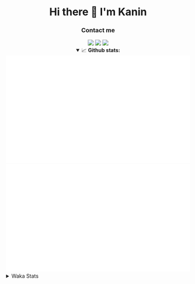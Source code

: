 <div align="center">
 <h1>Hi there 👋 I'm Kanin</h1>
 <h3>Contact me</h3>
 <a href="mailto:im@kanin.dev"><img src="https://img.shields.io/badge/gmail-%23D14836.svg?&style=for-the-badge&logo=gmail&logoColor=white"/></a>
 <a href="https://twitter.com/KaninDev"><img src="https://img.shields.io/badge/twitter-%231DA1F2.svg?&style=for-the-badge&logo=twitter&logoColor=white"/></a>
 <a href="https://www.linkedin.com/in/KaninDev"><img src="https://img.shields.io/badge/linkedin-%230077B5.svg?&style=for-the-badge&logo=linkedin&logoColor=white"/></a>
<details open>
  <summary>📈 <b>Github stats:</b></summary>
  <img src="https://github.com/Kanin/Kanin/blob/master/scripts/GitHubStats/generated/overview.svg"/>
  <img src="https://github.com/Kanin/Kanin/blob/master/scripts/GitHubStats/generated/languages.svg"/>
</details>
</div>

<details>
 <summary>Waka Stats</summary>

<!--START_SECTION:waka-->
![Profile Views](http://img.shields.io/badge/Profile%20Views-9-blue)

![Lines of code](https://img.shields.io/badge/From%20Hello%20World%20I%27ve%20Written-32697%20lines%20of%20code-blue)

**🐱 My Github Data** 

> 🏆 215 Contributions in the Year 2021
 > 
> 📦 35.7 kB Used in Github's Storage 
 > 
> 🚫 Not Opted to Hire
 > 
> 📜 11 Public Repositories 
 > 
> 🔑 5 Private Repositories  
 > 
**I'm an Early 🐤** 

```text
🌞 Morning    104 commits    ████░░░░░░░░░░░░░░░░░░░░░   18.57% 
🌆 Daytime    217 commits    █████████░░░░░░░░░░░░░░░░   38.75% 
🌃 Evening    115 commits    █████░░░░░░░░░░░░░░░░░░░░   20.54% 
🌙 Night      124 commits    █████░░░░░░░░░░░░░░░░░░░░   22.14%

```
📅 **I'm Most Productive on Monday** 

```text
Monday       127 commits    █████░░░░░░░░░░░░░░░░░░░░   22.68% 
Tuesday      84 commits     ███░░░░░░░░░░░░░░░░░░░░░░   15.0% 
Wednesday    93 commits     ████░░░░░░░░░░░░░░░░░░░░░   16.61% 
Thursday     62 commits     ██░░░░░░░░░░░░░░░░░░░░░░░   11.07% 
Friday       50 commits     ██░░░░░░░░░░░░░░░░░░░░░░░   8.93% 
Saturday     56 commits     ██░░░░░░░░░░░░░░░░░░░░░░░   10.0% 
Sunday       88 commits     ████░░░░░░░░░░░░░░░░░░░░░   15.71%

```


📊 **This Week I Spent My Time On** 

```text
⌚︎ Time Zone: America/New_York

💬 Programming Languages: 
Python                   12 hrs 10 mins      ███████████░░░░░░░░░░░░░░   43.79% 
HTML                     7 hrs 51 mins       ███████░░░░░░░░░░░░░░░░░░   28.28% 
JavaScript               5 hrs               ████░░░░░░░░░░░░░░░░░░░░░   18.0% 
CSS                      1 hr 39 mins        █░░░░░░░░░░░░░░░░░░░░░░░░   5.99% 
Git Config               16 mins             ░░░░░░░░░░░░░░░░░░░░░░░░░   1.01%

🔥 Editors: 
PyCharm                  27 hrs 45 mins      █████████████████████████   99.8% 
IntelliJ                 3 mins              ░░░░░░░░░░░░░░░░░░░░░░░░░   0.2%

🐱‍💻 Projects: 
nginx-ui                 24 hrs 22 mins      ██████████████████████░░░   87.63% 
Naila.py                 3 hrs 23 mins       ███░░░░░░░░░░░░░░░░░░░░░░   12.17% 
Kanin                    3 mins              ░░░░░░░░░░░░░░░░░░░░░░░░░   0.2% 
Unknown Project          0 secs              ░░░░░░░░░░░░░░░░░░░░░░░░░   0.0%

💻 Operating System: 
Linux                    27 hrs 49 mins      █████████████████████████   100.0%

```

**I Mostly Code in Python** 

```text
Python                   21 repos            ███████████████████░░░░░░   77.78% 
JavaScript               3 repos             ██░░░░░░░░░░░░░░░░░░░░░░░   11.11% 
Kotlin                   1 repo              █░░░░░░░░░░░░░░░░░░░░░░░░   3.7% 
HTML                     1 repo              █░░░░░░░░░░░░░░░░░░░░░░░░   3.7% 
Java                     1 repo              █░░░░░░░░░░░░░░░░░░░░░░░░   3.7%

```


**Timeline**

![Chart not found](https://raw.githubusercontent.com/Kanin/Kanin/master/charts/bar_graph.png) 


 Last Updated on 22/06/2021
<!--END_SECTION:waka-->
</details>
